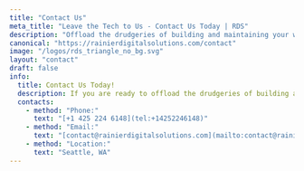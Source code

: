 ```yaml
---
title: "Contact Us"
meta_title: "Leave the Tech to Us - Contact Us Today | RDS"
description: "Offload the drudgeries of building and maintaining your websites so you can run your business. Contact us here."
canonical: "https://rainierdigitalsolutions.com/contact"
image: "/logos/rds_triangle_no_bg.svg"
layout: "contact"
draft: false
info: 
  title: Contact Us Today!
  description: If you are ready to offload the drudgeries of building and maintaining your websites so you can run your business, send us a message to setup a call to discuss your needs.
  contacts: 
    - method: "Phone:"
      text: "[+1 425 224 6148](tel:+14252246148)"
    - method: "Email:"
      text: "[contact@rainierdigitalsolutions.com](mailto:contact@rainierdigitalsolutions.com)"
    - method: "Location:"
      text: "Seattle, WA"
---
```


